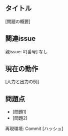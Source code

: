 ## タイトル
[問題の概要]

## 関連issue
親issue: #[番号]
なし

## 現在の動作
[入力と出力の例]

## 問題点
- [問題1]
- [問題2]

再現環境: Commit [ハッシュ]